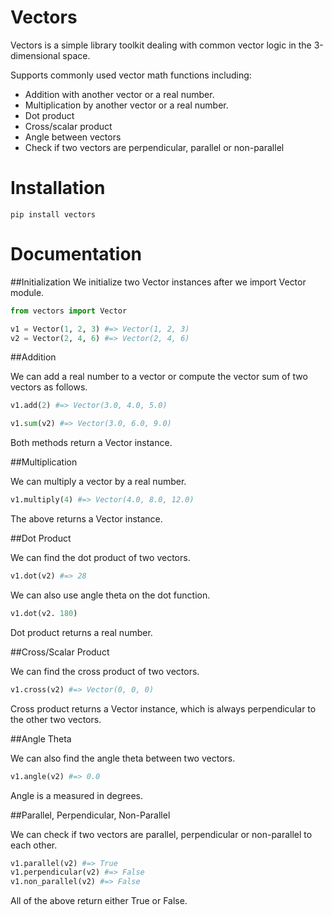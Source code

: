 # Vectors
Vectors is a simple library toolkit dealing with common vector logic in the
3-dimensional space.

Supports commonly used vector math functions including:
  * Addition with another vector or a real number.
  * Multiplication by another vector or a real number.
  * Dot product
  * Cross/scalar product
  * Angle between vectors
  * Check if two vectors are perpendicular, parallel or non-parallel

# Installation

```
pip install vectors
```

# Documentation

##Initialization 
We initialize two Vector instances after we import Vector module.

```Python
from vectors import Vector

v1 = Vector(1, 2, 3) #=> Vector(1, 2, 3)
v2 = Vector(2, 4, 6) #=> Vector(2, 4, 6)
```

##Addition

We can add a real number to a vector or compute the vector sum of two
vectors as follows.

```Python
v1.add(2) #=> Vector(3.0, 4.0, 5.0)

v1.sum(v2) #=> Vector(3.0, 6.0, 9.0)
```
Both methods return a Vector instance.

##Multiplication

We can multiply a vector by a real number.

```Python
v1.multiply(4) #=> Vector(4.0, 8.0, 12.0)
```
The above returns a Vector instance.

##Dot Product

We can find the dot product of two vectors.

```Python
v1.dot(v2) #=> 28
```
We can also use angle theta on the dot function.

```Python
v1.dot(v2. 180)
```
Dot product returns a real number.

##Cross/Scalar Product

We can find the cross product of two vectors.

```Python
v1.cross(v2) #=> Vector(0, 0, 0)
```
Cross product returns a Vector instance, which is always perpendicular to the
other two vectors.

##Angle Theta

We can also find the angle theta between two vectors.

```Python
v1.angle(v2) #=> 0.0
```
Angle is a measured in degrees.

##Parallel, Perpendicular, Non-Parallel

We can check if two vectors are parallel, perpendicular or non-parallel to each other.

```Python
v1.parallel(v2) #=> True
v1.perpendicular(v2) #=> False
v1.non_parallel(v2) #=> False
```
All of the above return either True or False.









